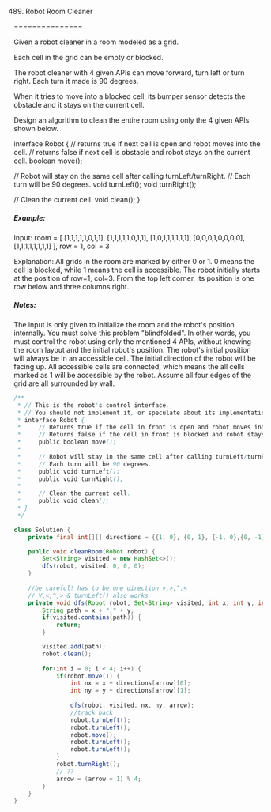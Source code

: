 489. Robot Room Cleaner

===============

Given a robot cleaner in a room modeled as a grid.

Each cell in the grid can be empty or blocked.

The robot cleaner with 4 given APIs can move forward, turn left or turn right. Each turn it made is 90 degrees.

When it tries to move into a blocked cell, its bumper sensor detects the obstacle and it stays on the current cell.

Design an algorithm to clean the entire room using only the 4 given APIs shown below.

interface Robot {
  // returns true if next cell is open and robot moves into the cell.
  // returns false if next cell is obstacle and robot stays on the current cell.
  boolean move();

  // Robot will stay on the same cell after calling turnLeft/turnRight.
  // Each turn will be 90 degrees.
  void turnLeft();
  void turnRight();

  // Clean the current cell.
  void clean();
}

##### Example:

Input:
room = [
  [1,1,1,1,1,0,1,1],
  [1,1,1,1,1,0,1,1],
  [1,0,1,1,1,1,1,1],
  [0,0,0,1,0,0,0,0],
  [1,1,1,1,1,1,1,1]
],
row = 1,
col = 3

Explanation:
All grids in the room are marked by either 0 or 1.
0 means the cell is blocked, while 1 means the cell is accessible.
The robot initially starts at the position of row=1, col=3.
From the top left corner, its position is one row below and three columns right.

##### Notes:

The input is only given to initialize the room and the robot's position internally. You must solve this problem "blindfolded". In other words, you must control the robot using only the mentioned 4 APIs, without knowing the room layout and the initial robot's position.
The robot's initial position will always be in an accessible cell.
The initial direction of the robot will be facing up.
All accessible cells are connected, which means the all cells marked as 1 will be accessible by the robot.
Assume all four edges of the grid are all surrounded by wall.

```java
/**
 * // This is the robot's control interface.
 * // You should not implement it, or speculate about its implementation
 * interface Robot {
 *     // Returns true if the cell in front is open and robot moves into the cell.
 *     // Returns false if the cell in front is blocked and robot stays in the current cell.
 *     public boolean move();
 *
 *     // Robot will stay in the same cell after calling turnLeft/turnRight.
 *     // Each turn will be 90 degrees.
 *     public void turnLeft();
 *     public void turnRight();
 *
 *     // Clean the current cell.
 *     public void clean();
 * }
 */

class Solution {
    private final int[][] directions = {{1, 0}, {0, 1}, {-1, 0},{0, -1}};

    public void cleanRoom(Robot robot) {
        Set<String> visited = new HashSet<>();
        dfs(robot, visited, 0, 0, 0);
    }
    
    //be careful! has to be one direction v,>,^,<
    // V,<,^,> & turnLeft() also works
    private void dfs(Robot robot, Set<String> visited, int x, int y, int arrow) {
        String path = x + "," + y;
        if(visited.contains(path)) {
            return;
        }

        visited.add(path);
        robot.clean();
        
        for(int i = 0; i < 4; i++) {
            if(robot.move()) {
                int nx = x + directions[arrow][0];
                int ny = y + directions[arrow][1];
                
                dfs(robot, visited, nx, ny, arrow);
                //track back
                robot.turnLeft();
                robot.turnLeft();
                robot.move();
                robot.turnLeft();
                robot.turnLeft();
            }
            robot.turnRight();
            // ?? 
            arrow = (arrow + 1) % 4;
        }
    }
}
```

